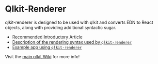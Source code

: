 # Qlkit-Renderer

qlkit-renderer is designed to be used with qlkit and converts EDN to React objects, along with providing additional syntactic sugar.

- [Recommended Introductory Article](https://medium.com/p/79b7b118ddac)
- [Description of the rendering syntax used by `qlkit-renderer`](https://github.com/forward-blockchain/qlkit/wiki/Differences-from-Om-Next#render-function-html-syntax)
- [Example app using `qlkit-renderer`](https://github.com/forward-blockchain/qlkit-todo-demo)

Visit the [main qlkit Wiki](https://github.com/forward-blockchain/qlkit/wiki) for more info!
